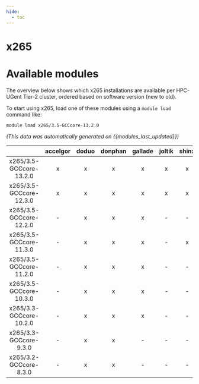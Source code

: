 ```yaml
---
hide:
  - toc
---
```


x265
====

# Available modules


The overview below shows which x265 installations are available per HPC-UGent Tier-2 cluster, ordered based on software version (new to old).

To start using x265, load one of these modules using a `module load` command like:

```shell
module load x265/3.5-GCCcore-13.2.0
```

*(This data was automatically generated on {{modules_last_updated}})*  

| |accelgor|doduo|donphan|gallade|joltik|shinx|skitty|
| :---: | :---: | :---: | :---: | :---: | :---: | :---: | :---: |
|x265/3.5-GCCcore-13.2.0|x|x|x|x|x|x|x|
|x265/3.5-GCCcore-12.3.0|x|x|x|x|x|x|x|
|x265/3.5-GCCcore-12.2.0|-|x|x|x|-|-|-|
|x265/3.5-GCCcore-11.3.0|-|x|x|x|-|x|-|
|x265/3.5-GCCcore-11.2.0|-|x|x|x|-|-|-|
|x265/3.5-GCCcore-10.3.0|-|x|x|x|-|-|-|
|x265/3.3-GCCcore-10.2.0|-|x|x|x|-|-|-|
|x265/3.3-GCCcore-9.3.0|-|x|x|-|-|-|-|
|x265/3.2-GCCcore-8.3.0|-|x|x|-|-|-|-|
